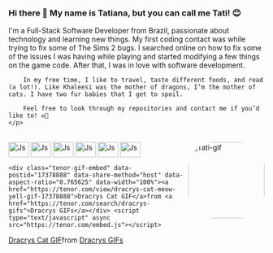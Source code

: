 ### Hi there 👋 My name is Tatiana, but you can call me Tati! 😊
<div>
    <p> 
        I'm a Full-Stack Software Developer from Brazil, passionate about technology and learning new things. 
        My first coding contact was while trying to fix some of The Sims 2 bugs. I searched online on how to fix some of the issues I was having while playing and started modifying a few things on the game code. After that, I was in love with software development. 

        In my free time, I like to travel, taste different foods, and read (a lot!). Like Khaleesi was the mother of dragons, I’m the mother of cats. I have two fur babies that I get to spoil.

        Feel free to look through my repositories and contact me if you’d like to! ✉📱
    </p>
</div>


<div style="display: inline_block"><br>
    <img align="center" alt="Js" height="30" width="40" src="https://cdn.jsdelivr.net/gh/devicons/devicon/icons/javascript/javascript-original.svg" />          
    <img align="center" alt="Js" height="30" width="40" src="https://cdn.jsdelivr.net/gh/devicons/devicon/icons/html5/html5-original.svg" />
    <img align="center" alt="Js" height="30" width="40" src="https://cdn.jsdelivr.net/gh/devicons/devicon/icons/css3/css3-original.svg" />          
    <img align="center" alt="Js" height="30" width="40" src="https://cdn.jsdelivr.net/gh/devicons/devicon/icons/react/react-original.svg" />
    <img align="center" alt="Js" height="30" width="40" src="https://cdn.jsdelivr.net/gh/devicons/devicon/icons/postgresql/postgresql-original.svg" />
    <img align="center" alt="Js" height="30" width="40" src="https://cdn.jsdelivr.net/gh/devicons/devicon/icons/nodejs/nodejs-plain-wordmark.svg" />
    <img align="right" alt="Tati-gif" height="150" style="border-radius:50px;" src="https://tenor.com/bk5cO.gif"/>

    <div class="tenor-gif-embed" data-postid="17378888" data-share-method="host" data-aspect-ratio="0.765625" data-width="100%"><a href="https://tenor.com/view/dracrys-cat-meow-yell-gif-17378888">Dracrys Cat GIF</a>from <a href="https://tenor.com/search/dracrys-gifs">Dracrys GIFs</a></div> <script type="text/javascript" async src="https://tenor.com/embed.js"></script>

</div>

<div class="tenor-gif-embed" data-postid="17378888" data-share-method="host" data-aspect-ratio="0.765625" data-width="100%"><a href="https://tenor.com/view/dracrys-cat-meow-yell-gif-17378888">Dracrys Cat GIF</a>from <a href="https://tenor.com/search/dracrys-gifs">Dracrys GIFs</a></div> <script type="text/javascript" async src="https://tenor.com/embed.js"></script>
          
          
          
